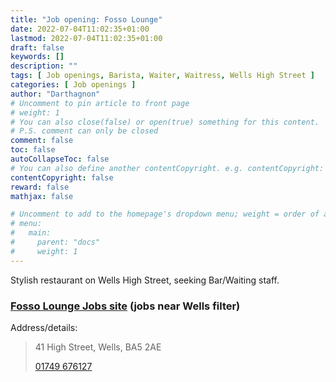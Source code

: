 ```yaml
---
title: "Job opening: Fosso Lounge"
date: 2022-07-04T11:02:35+01:00
lastmod: 2022-07-04T11:02:35+01:00
draft: false
keywords: []
description: ""
tags: [ Job openings, Barista, Waiter, Waitress, Wells High Street ]
categories: [ Job openings ]
author: "Darthagnon"
# Uncomment to pin article to front page
# weight: 1
# You can also close(false) or open(true) something for this content.
# P.S. comment can only be closed
comment: false
toc: false
autoCollapseToc: false
# You can also define another contentCopyright. e.g. contentCopyright: "This is another copyright."
contentCopyright: false
reward: false
mathjax: false

# Uncomment to add to the homepage's dropdown menu; weight = order of article
# menu:
#   main:
#     parent: "docs"
#     weight: 1
---
```


Stylish restaurant on Wells High Street, seeking Bar/Waiting staff.

<!--more-->

### [Fosso Lounge Jobs site](https://lounges.ats.emea1.fourth.com/search?actions=search%2Fmap&postcode=wells&distance=10) (jobs near Wells filter)

Address/details:

> 41 High Street, Wells, BA5 2AE
> 
> [01749 676127](tel:01749-676127)